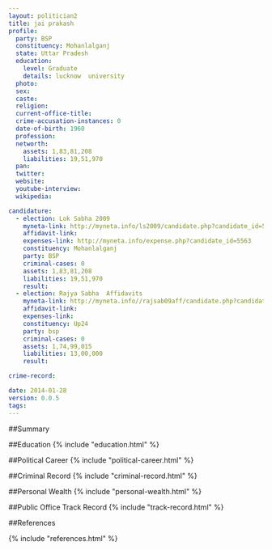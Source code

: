 ```yaml
---
layout: politician2
title: jai prakash
profile: 
  party: BSP
  constituency: Mohanlalganj
  state: Uttar Pradesh
  education: 
    level: Graduate
    details: lucknow  university
  photo: 
  sex: 
  caste: 
  religion: 
  current-office-title: 
  crime-accusation-instances: 0
  date-of-birth: 1960
  profession: 
  networth: 
    assets: 1,83,81,208
    liabilities: 19,51,970
  pan: 
  twitter: 
  website: 
  youtube-interview: 
  wikipedia: 

candidature: 
  - election: Lok Sabha 2009
    myneta-link: http://myneta.info/ls2009/candidate.php?candidate_id=5563
    affidavit-link: 
    expenses-link: http://myneta.info/expense.php?candidate_id=5563
    constituency: Mohanlalganj 
    party: BSP
    criminal-cases: 0
    assets: 1,83,81,208
    liabilities: 19,51,970
    result:  
  - election: Rajya Sabha  Affidavits
    myneta-link: http://myneta.info//rajsab09aff/candidate.php?candidate_id=210
    affidavit-link: 
    expenses-link: 
    constituency: Up24 
    party: bsp
    criminal-cases: 0
    assets: 1,74,99,015
    liabilities: 13,00,000
    result:  

crime-record: 

date: 2014-01-28
version: 0.0.5
tags: 
---
```

##Summary


##Education
{% include "education.html" %}


##Political Career
{% include "political-career.html" %}


##Criminal Record
{% include "criminal-record.html" %}


##Personal Wealth
{% include "personal-wealth.html" %}


##Public Office Track Record
{% include "track-record.html" %}


##References


{% include "references.html" %}